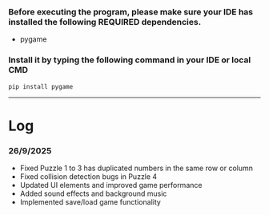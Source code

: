 ### Before executing the program, please make sure your IDE has installed the following REQUIRED dependencies.

- pygame

### Install it by typing the following command in your IDE or local CMD
```
pip install pygame
```
---
# Log
### 26/9/2025
- Fixed Puzzle 1 to 3 has duplicated numbers in the same row or column
- Fixed collision detection bugs in Puzzle 4
- Updated UI elements and improved game performance
- Added sound effects and background music
- Implemented save/load game functionality


